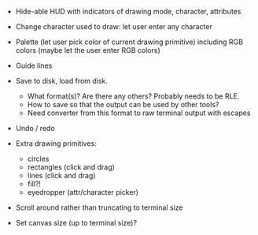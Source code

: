 
- Hide-able HUD with indicators of drawing mode, character, attributes
- Change character used to draw: let user enter any character
- Palette (let user pick color of current drawing primitive) including
  RGB colors (maybe let the user enter RGB colors)

- Guide lines

- Save to disk, load from disk.
  - What format(s)? Are there any others? Probably needs to be RLE.
  - How to save so that the output can be used by other tools?
  - Need converter from this format to raw terminal output with escapes

- Undo / redo

- Extra drawing primitives:
  - circles
  - rectangles (click and drag)
  - lines (click and drag)
  - fill?!
  - eyedropper (attr/character picker)

- Scroll around rather than truncating to terminal size
- Set canvas size (up to terminal size)?
